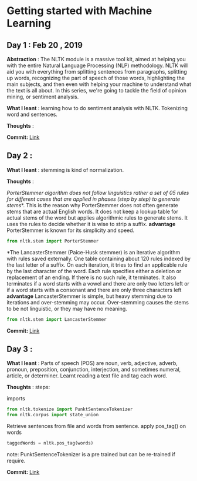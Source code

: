 # Getting started with Machine Learning

## Day 1 : Feb 20 , 2019
 
 **Abstraction** : The NLTK module is a massive tool kit, aimed at helping you with the entire Natural Language Processing (NLP) methodology. NLTK will aid you with everything from splitting sentences from paragraphs, splitting up words, recognizing the part of speech of those words, highlighting the main subjects, and then even with helping your machine to understand what the text is all about. In this series, we're going to tackle the field of opinion mining, or sentiment analysis.

**What I leant** : learning how to do sentiment analysis with NLTK. Tokenizing word and sentences.

**Thoughts** : 

**Commit:**  [Link](https://github.com/IdeaLaboratory/MachineLearning/commit/fc790f9b17c442e08c028cd51680035be34acb0d)

## Day 2 : 

**What I leant** : stemming is kind of normalization.

**Thoughts** :

  *PorterStemmer algorithm does not follow linguistics rather a set of 05 rules for different cases that are applied in phases (step by step) to  generate stems**.
   This is the reason why PorterStemmer does not often generate stems that are actual English words. 
  It does not keep a lookup table for actual stems of the word but applies algorithmic rules to generate stems.
   It uses the rules to decide whether it is wise to strip a suffix.
  **advantage** PorterStemmer is known for its simplicity and speed.
```python
from nltk.stem import PorterStemmer
```

*The LancasterStemmer (Paice-Husk stemmer) is an iterative algorithm with rules saved externally.
 One table containing about 120 rules indexed by the last letter of a suffix.
 On each iteration, it tries to find an applicable rule by the last character of the word.
 Each rule specifies either a deletion or replacement of an ending. If there is no such rule, it terminates.
 It also terminates if a word starts with a vowel and there are only two letters left or if a word starts with a consonant and there are only       three characters left
 **advantage** LancasterStemmer is simple, but heavy stemming due to iterations and over-stemming may occur. Over-stemming causes the stems to be not linguistic, or they may have no meaning.

```python
from nltk.stem import LancasterStemmer
```
**Commit:**  [Link](https://github.com/IdeaLaboratory/MachineLearning/commit/90dab19decb26939ddc5ea807d62e26e2c6b98a7)

## Day 3 : 
 
**What I leant** : Parts of speech (POS) are noun, verb, adjective, adverb, pronoun, preposition, conjunction, interjection, and sometimes numeral, article, or determiner.
Learnt reading a text file and tag each word.

**Thoughts** : 
steps:

imports
 ```python
from nltk.tokenize import PunktSentenceTokenizer
from nltk.corpus import state_union
```
Retrieve sentences from file and words from sentence.
apply pos_tag() on words

```python
taggedWords = nltk.pos_tag(words)
```

note: PunktSentenceTokenizer is a pre trained but can be re-trained if require.

**Commit:**  [Link](https://github.com/IdeaLaboratory/MachineLearning/commit/11e40fe0407bc4c01c0b63a5607e80869f251ecc)
